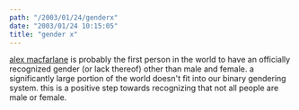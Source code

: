 ```yaml
---
path: "/2003/01/24/genderx" 
date: "2003/01/24 10:15:05" 
title: "gender x" 
---
```

<a href="http://www.thewest.com.au/20030111/news/perth/tw-news-perth-home-sto84205-pic16246.html">alex macfarlane</a> is probably the first person in the world to have an officially recognized gender (or lack thereof) other than male and female. a significantly large portion of the world doesn't fit into our binary gendering system. this is a positive step towards recognizing that not all people are male or female.